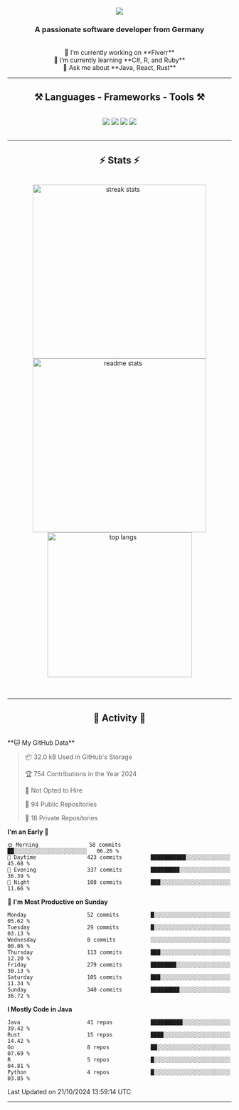 <h1 align="center">
    <img src="https://readme-typing-svg.herokuapp.com/?font=Righteous&size=35&center=true&vCenter=true&width=500&height=70&duration=4000&lines=Hi+There!+👋;+I'm+Luan+S.!;" />
</h1>

<h3 align="center">A passionate software developer from Germany</h3>

<br/>

<div align="center">
    🔭 I’m currently working on **Fiverr**<br/>
    🌱 I’m currently learning **C#, R, and Ruby**<br/>
    💬 Ask me about **Java, React, Rust**<br/>
</div>

<hr/>

<h2 align="center">⚒️ Languages - Frameworks - Tools ⚒️</h2>
<br/>
<div align="center">
    <img src="https://skillicons.dev/icons?i=react,bootstrap,rust,html,css,github,figma,tailwind,git,r,php,postman" />
    <img src="https://skillicons.dev/icons?i=gradle,ruby,scala,go,postgres,redis,rabbitmq,gradle,java,nextjs,mysql,flask" />
    <img src="https://skillicons.dev/icons?i=angular,vite,vim,bun,c,discordjs,docker,flutter,sqlite,maven,nginx,npm" />
    <img src="https://skillicons.dev/icons?i=nodejs,python,javascript,typescript,kubernetes,firebase,mongodb,c" />
</div>
<br/>
<hr/>

<h2 align="center">⚡ Stats ⚡</h2>
<br/>
<div align="center">
  <img width="390" src="https://github-readme-streak-stats-salesp07.vercel.app/?user=luannndev&count_private=true&theme=react&border_radius=10" alt="streak stats"/>
  <img width="390" src="https://github-readme-stats-salesp07.vercel.app/api?username=luannndev&count_private=true&show_icons=true&theme=react&rank_icon=github&border_radius=10" alt="readme stats" />
  <br/>
  <img width="325" align="center" src="https://github-readme-stats-salesp07.vercel.app/api/top-langs/?username=luannndev&hide=HTML&langs_count=8&layout=compact&theme=react&border_radius=10&size_weight=0.5&count_weight=0.5&exclude_repo=github-readme-stats" alt="top langs" />
</div>
<br/><br/>

<hr/>

<h2 align="center">🐍 Activity 🐍</h2>
<br/>
<!--START_SECTION:waka-->
**🐱 My GitHub Data** 

> 📦 32.0 kB Used in GitHub's Storage 
 > 
> 🏆 754 Contributions in the Year 2024
 > 
> 🚫 Not Opted to Hire
 > 
> 📜 94 Public Repositories 
 > 
> 🔑 18 Private Repositories 
 > 
**I'm an Early 🐤** 

```text
🌞 Morning                58 commits          ██░░░░░░░░░░░░░░░░░░░░░░░   06.26 % 
🌆 Daytime                423 commits         ███████████░░░░░░░░░░░░░░   45.68 % 
🌃 Evening                337 commits         █████████░░░░░░░░░░░░░░░░   36.39 % 
🌙 Night                  108 commits         ███░░░░░░░░░░░░░░░░░░░░░░   11.66 % 
```
📅 **I'm Most Productive on Sunday** 

```text
Monday                   52 commits          █░░░░░░░░░░░░░░░░░░░░░░░░   05.62 % 
Tuesday                  29 commits          █░░░░░░░░░░░░░░░░░░░░░░░░   03.13 % 
Wednesday                8 commits           ░░░░░░░░░░░░░░░░░░░░░░░░░   00.86 % 
Thursday                 113 commits         ███░░░░░░░░░░░░░░░░░░░░░░   12.20 % 
Friday                   279 commits         ████████░░░░░░░░░░░░░░░░░   30.13 % 
Saturday                 105 commits         ███░░░░░░░░░░░░░░░░░░░░░░   11.34 % 
Sunday                   340 commits         █████████░░░░░░░░░░░░░░░░   36.72 % 
```


**I Mostly Code in Java** 

```text
Java                     41 repos            ██████████░░░░░░░░░░░░░░░   39.42 % 
Rust                     15 repos            ████░░░░░░░░░░░░░░░░░░░░░   14.42 % 
Go                       8 repos             ██░░░░░░░░░░░░░░░░░░░░░░░   07.69 % 
R                        5 repos             █░░░░░░░░░░░░░░░░░░░░░░░░   04.81 % 
Python                   4 repos             █░░░░░░░░░░░░░░░░░░░░░░░░   03.85 % 
```




 Last Updated on 21/10/2024 13:59:14 UTC
<!--END_SECTION:waka-->
<hr/>

<br/>
